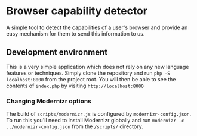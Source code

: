 # Browser capability detector

A simple tool to detect the capabilities of a user's browser and provide an easy mechanism for them to send this information to us.

## Development environment

This is a very simple application which does not rely on any new language features or techniques. Simply clone the repository and run `php -S localhost:8000` from the project root. You will then be able to see the contents of `index.php` by visiting `http://localhost:8000`

### Changing Modernizr options

The build of `scripts/modernizr.js` is configured by `modernizr-config.json`. To run this you'll need to install Modernizr globally and run `modernizr -c ../modernizr-config.json` from the `/scripts/` directory.